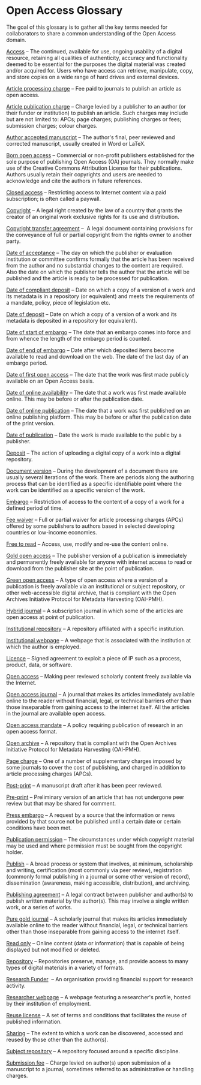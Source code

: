 # Open Access Glossary 

The goal of this glossary is to gather all the key terms needed for collaborators to share a common understanding of the Open Access domain.

[Access](./Glossary/Access.md)  – The continued, available for use, ongoing usability of a digital resource, retaining all qualities of authenticity, accuracy and functionality deemed to be essential for the purposes the digital material was created and/or acquired for. Users who have access can retrieve, manipulate, copy, and store copies on a wide range of hard drives and external devices.
 
[Article processing charge](./Glossary/Article%20processing%20charge.md)  – Fee paid to journals to publish an article as open access.
 
[Article publication charge](./Glossary/Article%20publication%20charge.md)  – Charge levied by a publisher to an author (or their funder or institution) to publish an article. Such charges may include but are not limited to: APCs; page charges; publishing charges or fees; submission charges; colour charges.
 
[Author accepted manuscript](./Glossary/Author%20accepted%20manuscript.md)  – The author's final, peer reviewed and corrected manuscript, usually created in Word or LaTeX.
 
[Born open access](./Glossary/Born%20open%20access.md)  – Commercial or non-profit publishers established for the sole purpose of publishing Open Access (OA) journals. They normally make use of the Creative Commons Attribution License for their publications. Authors usually retain their copyrights and users are needed to acknowledge and cite the authors in future references.
 
[Closed access](./Glossary/Closed%20access.md)  – Restricting access to Internet content via a paid subscription; is often called a paywall.
 
[Copyright](./Glossary/Copyright.md)  – A legal right created by the law of a country that grants the creator of an original work exclusive rights for its use and distribution.
 
[Copyright transfer agreement](./Glossary/Copyright%20transfer%20agreement.md)  –  A legal document containing provisions for the conveyance of full or partial copyright from the rights owner to another party.
 
[Date of acceptance](./Glossary/Date%20of%20acceptance.md)  – The day on which the publisher or evaluation institution or committee confirms formally that the article has been received from the author and no substantial changes to the content are required. Also the date on which the publisher tells the author that the article will be published and the article is ready to be processed for publication.
 
[Date of compliant deposit](./Glossary/Date%20of%20compliant%20deposit.md)  – Date on which a copy of a version of a work and its metadata is in a repository (or equivalent) and meets the requirements of a mandate, policy, piece of legislation etc.
 
[Date of deposit](./Glossary/Date%20of%20deposit.md)  – Date on which a copy of a version of a work and its metadata is deposited in a repository (or equivalent).
 
[Date of start of embargo](./Glossary/Date%20of%20start%20of%20embargo.md)  – The date that an embargo comes into force and from whence the length of the embargo period is counted.
 
[Date of end of embargo](./Glossary/Date%20of%20end%20of%20embargo.md)  – Date after which deposited items become available to read and download on the web. The date of the last day of an embargo period.
 
[Date of first open access](./Glossary/Date%20of%20first%20open%20access.md)  – The date that the work was first made publicly available on an Open Access basis.
 
[Date of online availability](./Glossary/Date%20of%20online%20availability.md)  – The date that a work was first made available online. This may be before or after the publication date.
 
[Date of online publication](./Glossary/Date%20of%20online%20publication.md)  – The date that a work was first published on an online publishing platform. This may be before or after the publication date of the print version.
 
[Date of publication](./Glossary/Date%20of%20publication.md)  – Date the work is made available to the public by a publisher.
 
[Deposit](./Glossary/Deposit.md)  – The action of uploading a digital copy of a work into a digital repository.
 
[Document version](./Glossary/Document%20version.md)  – During the development of a document there are usually several iterations of the work. There are periods along the authoring process that can be identified as a specific identifiable point where the work can be identified as a specific version of the work.
 
[Embargo](./Glossary/Embargo.md)  – Restriction of access to the content of a copy of a work for a defined period of time.
 
[Fee waiver](./Glossary/Fee%20waiver.md)  – Full or partial waiver for article processing charges (APCs) offered by some publishers to authors based in selected developing countries or low-income economies.
 
[Free to read](./Glossary/Free%20to%20read.md)  – Access, use, modify and re-use the content online.
 
[Gold open access](./Glossary/Gold%20open%20access.md)  – The publisher version of a publication is immediately and permanently freely available for anyone with internet access to read or download from the publisher site at the point of publication.
 
[Green open access](./Glossary/Green%20open%20access.md)  – A type of open access where a version of a publication is freely available via an institutional or subject repository, or other web-accessible digital archive, that is compliant with the Open Archives Initiative Protocol for Metadata Harvesting (OAI-PMH).
 
[Hybrid journal](./Glossary/Hybrid%20journal.md)  – A subscription journal in which some of the articles are open access at point of publication.
 
[Institutional repository](./Glossary/Institutional%20repository.md)  – A repository affiliated with a specific institution.
 
[Institutional webpage](./Glossary/Institutional%20webpage.md)  – A webpage that is associated with the institution at which the author is employed.
 
[Licence](./Glossary/Licence.md) – Signed agreement to exploit a piece of IP such as a process, product, data, or software.
 
[Open access](./Glossary/Open%20access.md)  – Making peer reviewed scholarly content freely available via the Internet.
 
[Open access journal](./Glossary/Open%20access%20journal.md)  – A journal that makes its articles immediately available online to the reader without financial, legal, or technical barriers other than those inseparable from gaining access to the internet itself. All the articles in the journal are available open access.
 
[Open access mandate](./Glossary/Open%20access%20mandate.md)  – A policy requiring publication of research in an open access format.
 
[Open archive](./Glossary/Open%20archive.md)  – A repository that is compliant with the Open Archives Initiative Protocol for Metadata Harvesting (OAI-PMH).
 
[Page charge](./Glossary/Page%20charge.md)  – One of a number of supplementary charges imposed by some journals to cover the cost of publishing, and charged in addition to article processing charges (APCs).
 
[Post-print](./Glossary/Post-print.md)  – A manuscript draft after it has been peer reviewed.
 
[Pre-print](./Glossary/Pre-print.md)  – Preliminary version of an article that has not undergone peer review but that may be shared for comment.
 
[Press embargo](./Glossary/Press%20embargo.md)  – A request by a source that the information or news provided by that source not be published until a certain date or certain conditions have been met.
 
[Publication permission](./Glossary/Publication%20permission.md)  – The circumstances under which copyright material may be used and where permission must be sought from the copyright holder.
 
[Publish](./Glossary/Publish.md)  – A broad process or system that involves, at minimum, scholarship and writing, certification (most commonly via peer review), registration (commonly formal publishing in a journal or some other version of record), dissemination (awareness, making accessible, distribution), and archiving.
 
[Publishing agreement](./Glossary/Publishing%20agreement.md)  – A legal contract between publisher and author(s) to publish written material by the author(s). This may involve a single written work, or a series of works.
 
[Pure gold journal](./Glossary/Pure%20gold%20journal.md)  – A scholarly journal that makes its articles immediately available online to the reader without financial, legal, or technical barriers other than those inseparable from gaining access to the internet itself.
 
[Read only](./Glossary/Read%20only.md)  – Online content (data or information) that is capable of being displayed but not modified or deleted.
 
[Repository](./Glossary/Repository.md)  – Repositories preserve, manage, and provide access to many types of digital materials in a variety of formats.
 
[Research Funder](./Glossary/Research%20Funder.md)   – An organisation providing financial support for research activity.
 
[Researcher webpage](./Glossary/Researcher%20webpage.md)  – A webpage featuring a researcher's profile, hosted by their institution of employment.
 
[Reuse license](./Glossary/Reuse%20license.md)  – A set of terms and conditions that facilitates the reuse of published information.
 
[Sharing](./Glossary/Sharing.md)  – The extent to which a work can be discovered, accessed and reused by those other than the author(s).
 
[Subject repository](./Glossary/Subject%20repository.md)  – A repository focused around a specific discipline.
 
[Submission fee](./Glossary/Submission%20fee.md)  – Charge levied on author(s) upon submission of a manuscript to a journal, sometimes referred to as administrative or handling charges.
 
